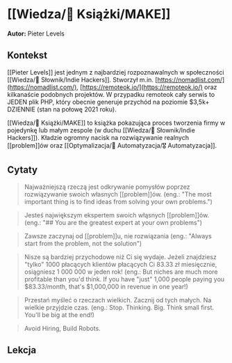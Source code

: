 # [[Wiedza/📖 Książki/MAKE]]

**Autor:** Pieter Levels

## Kontekst
[[Pieter Levels]] jest jednym z najbardziej rozpoznawalnych w społeczności [[Wiedza/📑 Słownik/Indie Hackers]]. Stworzył m.in. [https://nomadlist.com/](https://nomadlist.com/), [https://remoteok.io/](https://remoteok.io/) oraz kilkanaście podobnych projektów. W przypadku remoteok cały serwis to JEDEN plik PHP, który obecnie generuje przychód na poziomie $3,5k+ DZIENNIE (stan na połowę 2021 roku).

[[Wiedza/📖 Książki/MAKE]] to książka pokazująca proces tworzenia firmy w pojedynkę lub małym zespole (w duchu [[Wiedza/📑 Słownik/Indie Hackers]]). Kładzie ogromny nacisk na rozwiązywanie realnych [[problem]]ów oraz [[Optymalizacja/🤖 Automatyzacja/🎖️ Automatyzacja]].

## Cytaty
> Najważniejszą rzeczą jest odkrywanie pomysłów poprzez rozwiązywanie swoich własnych [[problem]]ów. (eng.: "The most important thing is to find ideas from solving your own problems.")


> Jesteś największym ekspertem swoich włąsnych [[problem]]ów. (eng.: "## You are the greatest expert at your own problems")


> Zawsze zaczynaj od [[problem]]u, nie rozwiązania (eng.: "Always start from the problem, not the solution")


> Nisze są bardziej przychodowe niż Ci się wydaje. Jeżeli znajdziesz "tylko" 1000 płacących klientów płacących Ci 83.33 zł miesięcznie, osiągniesz 1 000 000 w jeden rok! (eng.: But niches are much more profitable than you'd think. If you have "just" 1,000 people paying you $83.33/month, that's $1,000,000 in revenue in one year!)


> Przestań myśleć o rzeczach wielkich. Zacznij od tych małych. Na wielkie przyjdzie czas. (eng.: Stop. Thinking. Big. Think small first. You'll be big at the end!)


> Avoid Hiring, Build Robots. 

## Lekcja